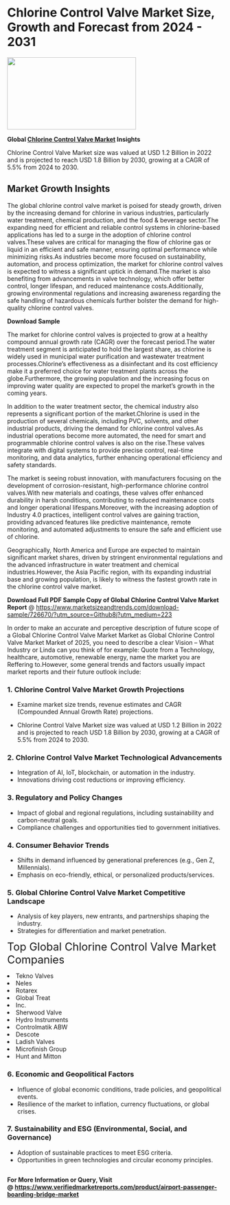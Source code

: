 <H1>Chlorine Control Valve Market Size, Growth and Forecast from 2024 - 2031</H1><img class="aligncenter size-medium wp-image-584254" src="https://thirdeyenews.in/wp-content/uploads/2024/09/Global-Market-Research-300x168.jpeg" alt="" width="300" height="168" /><p><strong>Global&nbsp;<a href="https://www.marketsizeandtrends.com/download-sample/726670/?utm_source=Github8j?utm_medium=223">Chlorine Control Valve Market</a> Insights</strong></p><p>Chlorine Control Valve Market size was valued at USD 1.2 Billion in 2022 and is projected to reach USD 1.8 Billion by 2030, growing at a CAGR of 5.5% from 2024 to 2030.</p><p><h2>Market Growth Insights</h2> <p>The global chlorine control valve market is poised for steady growth, driven by the increasing demand for chlorine in various industries, particularly water treatment, chemical production, and the food & beverage sector.The expanding need for efficient and reliable control systems in chlorine-based applications has led to a surge in the adoption of chlorine control valves.These valves are critical for managing the flow of chlorine gas or liquid in an efficient and safe manner, ensuring optimal performance while minimizing risks.As industries become more focused on sustainability, automation, and process optimization, the market for chlorine control valves is expected to witness a significant uptick in demand.The market is also benefiting from advancements in valve technology, which offer better control, longer lifespan, and reduced maintenance costs.Additionally, growing environmental regulations and increasing awareness regarding the safe handling of hazardous chemicals further bolster the demand for high-quality chlorine control valves.</p> <p><strong>Download Sample</strong></p> <p>The market for chlorine control valves is projected to grow at a healthy compound annual growth rate (CAGR) over the forecast period.The water treatment segment is anticipated to hold the largest share, as chlorine is widely used in municipal water purification and wastewater treatment processes.Chlorine’s effectiveness as a disinfectant and its cost efficiency make it a preferred choice for water treatment plants across the globe.Furthermore, the growing population and the increasing focus on improving water quality are expected to propel the market’s growth in the coming years.</p> <p>In addition to the water treatment sector, the chemical industry also represents a significant portion of the market.Chlorine is used in the production of several chemicals, including PVC, solvents, and other industrial products, driving the demand for chlorine control valves.As industrial operations become more automated, the need for smart and programmable chlorine control valves is also on the rise.These valves integrate with digital systems to provide precise control, real-time monitoring, and data analytics, further enhancing operational efficiency and safety standards.</p> <p>The market is seeing robust innovation, with manufacturers focusing on the development of corrosion-resistant, high-performance chlorine control valves.With new materials and coatings, these valves offer enhanced durability in harsh conditions, contributing to reduced maintenance costs and longer operational lifespans.Moreover, with the increasing adoption of Industry 4.0 practices, intelligent control valves are gaining traction, providing advanced features like predictive maintenance, remote monitoring, and automated adjustments to ensure the safe and efficient use of chlorine.</p> <p>Geographically, North America and Europe are expected to maintain significant market shares, driven by stringent environmental regulations and the advanced infrastructure in water treatment and chemical industries.However, the Asia Pacific region, with its expanding industrial base and growing population, is likely to witness the fastest growth rate in the chlorine control valve market.</p> <p><span class=""><strong>Download Full PDF Sample Copy of Global Chlorine Control Valve Market Report</strong> @ <a href="https://www.marketsizeandtrends.com/download-sample/726670/?utm_source=Github8j?utm_medium=223" target="_blank">https://www.marketsizeandtrends.com/download-sample/726670/?utm_source=Github8j?utm_medium=223</a></span></p><p>In order to make an accurate and perceptive description of future scope of a Global&nbsp;Chlorine Control Valve Market Market as Global&nbsp;Chlorine Control Valve Market Market of 2025, you need to describe a clear Vision &ndash; What Industry or Linda can you think of for example: Quote from a Technology, healthcare, automotive, renewable energy, name the market you are Reffering to.However, some general trends and factors usually impact market reports and their future outlook include:</p><h3>1.&nbsp;<strong>Chlorine Control Valve Market Growth Projections</strong></h3><ul><li>Examine market size trends, revenue estimates and CAGR (Compounded Annual Growth Rate) projections.</li><li><p>Chlorine Control Valve Market size was valued at USD 1.2 Billion in 2022 and is projected to reach USD 1.8 Billion by 2030, growing at a CAGR of 5.5% from 2024 to 2030.</p></li></ul><h3>2.&nbsp;<strong>Chlorine Control Valve Market Technological Advancements</strong></h3><ul><li>Integration of AI, IoT, blockchain, or automation in the industry.</li><li>Innovations driving cost reductions or improving efficiency.</li></ul><h3>3.&nbsp;<strong>Regulatory and Policy Changes</strong></h3><ul><li>Impact of global and regional regulations, including sustainability and carbon-neutral goals.</li><li>Compliance challenges and opportunities tied to government initiatives.</li></ul><h3>4.&nbsp;<strong>Consumer Behavior Trends</strong></h3><ul><li>Shifts in demand influenced by generational preferences (e.g., Gen Z, Millennials).</li><li>Emphasis on eco-friendly, ethical, or personalized products/services.</li></ul><h3>5.&nbsp;<strong>Global Chlorine Control Valve Market Competitive Landscape</strong></h3><ul><li>Analysis of key players, new entrants, and partnerships shaping the industry.</li><li>Strategies for differentiation and market penetration.</li></ul><p data-pm-slice="1 1 []"><span style="color: inherit; font-family: inherit; font-size: 25px;">Top Global Chlorine Control Valve Market Companies</span></p><div class="" data-test-id=""><p><li>Tekno Valves</li><li> Neles</li><li> Rotarex</li><li> Global Treat</li><li> Inc.</li><li> Sherwood Valve</li><li> Hydro Instruments</li><li> Controlmatik ABW</li><li> Descote</li><li> Ladish Valves</li><li> Microfinish Group</li><li> Hunt and Mitton</li></p></div><h3>6.&nbsp;<strong>Economic and Geopolitical Factors</strong></h3><ul><li>Influence of global economic conditions, trade policies, and geopolitical events.</li><li>Resilience of the market to inflation, currency fluctuations, or global crises.</li></ul><h3>7.&nbsp;<strong>Sustainability and ESG (Environmental, Social, and Governance)</strong></h3><ul><li>Adoption of sustainable practices to meet ESG criteria.</li><li>Opportunities in green technologies and circular economy principles.</li></ul><h2><strong style="font-size: 14px;">For More Information or Query, Visit @&nbsp;</strong><a style="background-color: #ffffff; font-size: 14px;" href="https://www.marketsizeandtrends.com/report/chlorine-control-valve-market/" target="_blank">https://www.verifiedmarketreports.com/product/airport-passenger-boarding-bridge-market</a></h2>